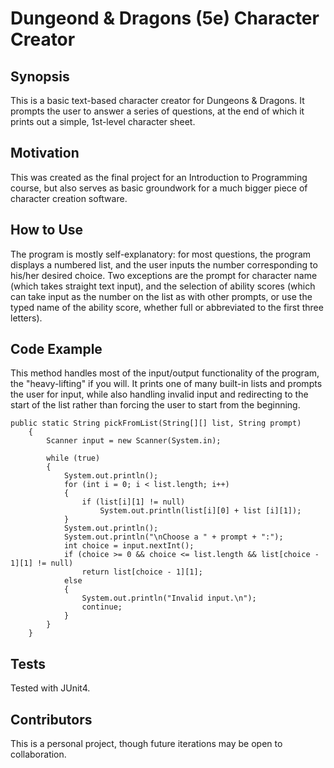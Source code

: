 # Dungeond & Dragons (5e) Character Creator 

## Synopsis
This is a basic text-based character creator for Dungeons & Dragons. It prompts the user to answer a series of questions, at the end of which it prints out a simple, 1st-level character sheet.

## Motivation
This was created as the final project for an Introduction to Programming course, but also serves as basic groundwork for a much bigger piece of character creation software.

## How to Use
The program is mostly self-explanatory: for most questions, the program displays a numbered list, and the user inputs the number corresponding to his/her desired choice. Two exceptions are the prompt for character name (which takes straight text input), and the selection of ability scores (which can take input as the number on the list as with other prompts, or use the typed name of the ability score, whether full or abbreviated to the first three letters).

## Code Example
This method handles most of the input/output functionality of the program, the "heavy-lifting" if you will. It prints one of many built-in lists and prompts the user for input, while also handling invalid input and redirecting to the start of the list rather than forcing the user to start from the beginning.
```
public static String pickFromList(String[][] list, String prompt)
	{
		Scanner input = new Scanner(System.in);
		
		while (true)
		{
			System.out.println();
			for (int i = 0; i < list.length; i++)
			{
				if (list[i][1] != null)
					System.out.println(list[i][0] + list [i][1]);
			}
			System.out.println();
			System.out.println("\nChoose a " + prompt + ":");
			int choice = input.nextInt();
			if (choice >= 0 && choice <= list.length && list[choice - 1][1] != null)
				return list[choice - 1][1];
			else
			{
				System.out.println("Invalid input.\n");
				continue;
			}
		}
	}
```

## Tests
Tested with JUnit4.

## Contributors
This is a personal project, though future iterations may be open to collaboration.
